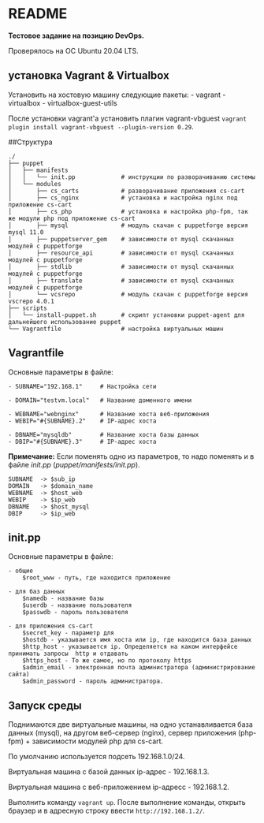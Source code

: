 # README

**Тестовое задание на позицию DevOps.**

Проверялось на ОС Ubuntu 20.04 LTS.

## установка Vagrant & Virtualbox

Установить на хостовую машину следующие пакеты:
	- vagrant
	- virtualbox
	- virtualbox-guest-utils

После установки vagrant'a установить плагин vagrant-vbguest `vagrant plugin install vagrant-vbguest --plugin-version 0.29`.

##Структура

```
./
├── puppet
│   ├── manifests
│   │   └── init.pp 			# инструкции по разворачиванию системы
│   └── modules
│       ├── cs_carts			# разворачивание приложения cs-cart
│       ├── cs_nginx			# установка и настройка nginx под приложение cs-cart
│       ├── cs_php				# установка и настройка php-fpm, так же модули php под приложение cs-cart
│       ├── mysql				# модуль скачан с puppetforge версия mysql 11.0
│       ├── puppetserver_gem	# зависимости от mysql скачанных модулей с puppetforge
│       ├── resource_api		# зависимости от mysql скачанных модулей с puppetforge
│       ├── stdlib				# зависимости от mysql скачанных модулей с puppetforge
│       ├── translate			# зависимости от mysql скачанных модулей с puppetforge
│       └── vcsrepo				# модуль скачан с puppetforge версия vscrepo 4.0.1
├── scripts
│   └── install-puppet.sh       # скрипт установки puppet-agent для дальнейшего использование puppet
└── Vagrantfile					# настройка виртуальных машин
```

## Vagrantfile
 
Основные параметры в файле:

	- SUBNAME="192.168.1"     # Настройка сети

	- DOMAIN="testvm.local"   # Название доменного имени

	- WEBNAME="webnginx"	  # Название хоста веб-приложения
	- WEBIP="#{SUBNAME}.2"	  # IP-адрес хоста

	- DBNAME="mysqldb"        # Название хоста базы данных
	- DBIP="#{SUBNAME}.3"     # IP-адрес хоста

**Примечание:** Если поменять одно из параметров, то надо поменять и в файле *init.pp* (*puppet/manifests/init.pp*).

	SUBNAME  -> $sub_ip
	DOMAIN   -> $domain_name
	WEBNAME  -> $host_web
	WEBIP    -> $ip_web
	DBNAME   -> $host_mysql
	DBIP     -> $ip_web

## init.pp

Основные параметры в файле:

	- общие
		$root_www - путь, где находится приложение

	- для баз данных
		$namedb - название базы
		$userdb - название пользователя
		$passwdb - пароль пользователя

	- для приложения cs-cart
		$secret_key - параметр для 
		$hostdb - указывается имя хоста или ip, где находится база данных
		$http_host - указывается ip. Определяется на каком интерфейсе принимать запросы  http и отдавать
		$https_host - То же самое, но по протоколу https
		$admin_email - электронная почта администратора (администрирование сайта)
		$admin_password - пароль администратора.


## Запуск среды

Поднимаются две виртуальные машины, на одно устанавливается база данных (mysql), на другом веб-сервер (nginx), сервер приложения (php-fpm) + зависимости модулей php для cs-cart.

По умолчанию используется подсеть 192.168.1.0/24.

Виртуальная машина с базой данных ip-адрес - 192.168.1.3.

Виртуальная машина с веб-приложением ip-адресс - 192.168.1.2.

Выполнить команду `vagrant up`.  После выполнение команды, открыть браузер и в адресную строку ввести `http://192.168.1.2/`.
